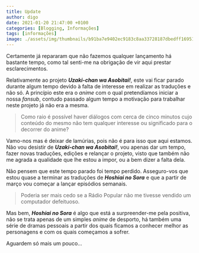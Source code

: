 ```yaml
---
title: Update
author: digo
date: 2021-01-20 21:47:00 +0100
categories: [Blogging, Informações]
tags: [informações]
image: ./assets/img/thumbnails/b91ba7e9402ec9183c8aa33728187dbedff16951.jpeg
---
```


Certamente já repararam que não fazemos qualquer lançamento há bastante tempo, como tal senti-me na obrigação de vir aqui prestar esclarecimentos.

Relativamente ao projeto ***Uzaki-chan wa Asobitai!***, este vai ficar parado durante algum tempo devido à falta de interesse em realizar as traduções e não só. A princípio este era o *anime* com o qual pretendíamos iniciar a nossa *fansub*, contudo passado algum tempo a motivação para trabalhar neste projeto já não era a mesma.

> Como raio é possível haver diálogos com cerca de cinco minutos cujo conteúdo do mesmo não tem qualquer interesse ou significado para o decorrer do anime?

Vamo-nos mas é deixar de lamúrias, pois não é para isso que aqui estamos. Não vou desistir de ***Uzaki-chan wa Asobitai!***, vou apenas dar um tempo, fazer novas traduções, edições e relançar o projeto, visto que também não me agrada a qualidade que lhe estou a impor, ou a bem dizer a falta dela.

Não pensem que este tempo parado foi tempo perdido. Asseguro-vos que estou quase a terminar as traduções de ***Hoshiai no Sora*** e que a partir de março vou começar a lançar episódios semanais.

> Poderia ser mais cedo se a Rádio Popular não me tivesse vendido um computador defeituoso.

Mas bem, ***Hoshiai no Sora*** é algo que está a surpreender-me pela positiva, não se trata apenas de um simples *anime* de desporto, há também uma série de dramas pessoais a partir dos quais ficamos a conhecer melhor as personagens e com os quais começamos a sofrer.

Aguardem só mais um pouco...